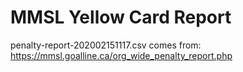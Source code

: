 # MMSL Yellow Card Report


penalty-report-202002151117.csv comes from: https://mmsl.goalline.ca/org_wide_penalty_report.php
